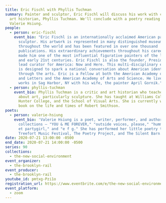 ```yaml
---
title: Eric Fischl with Phyllis Tuchman
summary: Painter and sculptor, Eric Fischl will discuss his work with critic and
  art historian, Phyllis Tuchman. We'll conclude with a poetry reading from
  Valerie Hsiung.
people:
  - person: eric-fischl
    event_bio: "Eric Fischl is an internationally acclaimed American painter and
      sculptor. His artwork is represented in many distinguished museums
      throughout the world and has been featured in over one thousand
      publications. His extraordinary achievements throughout his career have
      made him one of the most influential figurative painters of the late 20th
      and early 21st centuries. Eric Fischl is also the founder, President, and
      lead curator for America: Now and Here. This multi-disciplinary exhibition
      is designed to spark a national conversation about American identity
      through the arts. Eric is a Fellow at both the American Academy of Arts
      and Letters and the American Academy of Arts and Science. He lives and
      works in Sag Harbor, NY with his wife, the painter April Gornik."
  - person: phyllis-tuchman
    event_bio: Phyllis Tuchman is a critic and art historian who teaches and writes
      about art, particularly sculpture. She has taught at Williams College,
      Hunter College, and the School of Visual Arts. She is currently writing a
      book on the life and times of Robert Smithson.
poets:
  - person: valerie-hsiung
    event_bio: 'Valerie Hsiung is a poet, writer, performer, and author of four
      collections — "YOU & ME FOREVER," "outside voices, please," "hummingbird
      et partygirl," and "e f g." She has performed her little poetry theater at
      Treefort Music Festival, The Poetry Project, and The Silent Barn. '
date: 2020-07-21 13:00:00 -0500
end_date: 2020-07-21 14:00:00 -0500
series: 90
collections:
  - the-new-social-environment
event_organizer:
  - the-brooklyn-rail
event_producer:
  - the-brooklyn-rail
youtube_id: pmtxg-Pzi1o
registration_url: https://www.eventbrite.com/e/the-new-social-environment-90-eric-fischl-tickets-113925409968
event_platform:
  - zoom
---
```

